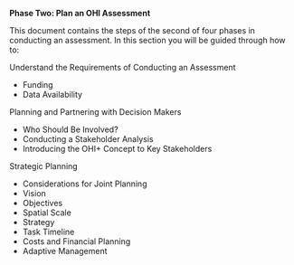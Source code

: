 **Phase Two: Plan an OHI Assessment**

This document contains the steps of the second of four phases in conducting an assessment. In this section you will be guided through how to:

Understand the Requirements of Conducting an Assessment
  - Funding
  - Data Availability

Planning and Partnering with Decision Makers
  - Who Should Be Involved?
  - Conducting a Stakeholder Analysis
  - Introducing the OHI+ Concept to Key Stakeholders

Strategic Planning
   - Considerations for Joint Planning
   - Vision
   - Objectives
   - Spatial Scale
   - Strategy
   - Task Timeline
   - Costs and Financial Planning
   - Adaptive Management
